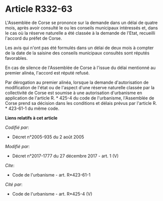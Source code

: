 # Article R332-63

L'Assemblée de Corse se prononce sur la demande dans un délai de quatre mois, après avoir consulté le ou les conseils
municipaux intéressés et, dans le cas où la réserve naturelle a été classée à la demande de l'Etat, recueilli l'accord du
préfet de Corse. 

Les avis qui n'ont pas été formulés dans un délai de deux mois à compter de la date de la saisine des conseils municipaux
consultés sont réputés favorables. 

En cas de silence de l'Assemblée de Corse à l'issue du délai mentionné au premier alinéa, l'accord est réputé refusé. 

Par dérogation au premier alinéa, lorsque la demande d'autorisation de modification de l'état ou de l'aspect d'une réserve
naturelle classée par la   collectivité de Corse est soumise à une autorisation d'urbanisme en application de l'article R. *
425-4 du code de l'urbanisme, l'Assemblée de Corse prend sa décision dans les conditions et délais prévus par l'article R. *
423-61-1 du même code.

**Liens relatifs à cet article**

_Codifié par_:

  - Décret n°2005-935 du 2 août 2005

_Modifié par_:

  - Décret n°2017-1777 du 27 décembre 2017 - art. 1 (V)

_Cite_:

  - Code de l'urbanisme - art. R*423-61-1

_Cité par_:

  - Code de l'urbanisme - art. R*425-4 (V)
